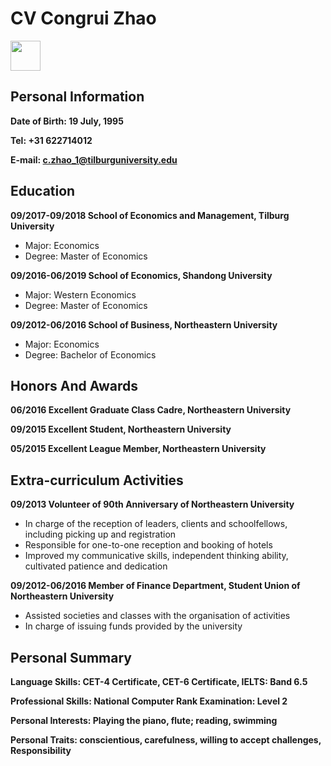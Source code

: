 # CV Congrui Zhao


<img src="https://lh6.googleusercontent.com/5CVOS7PaJ6vzjr3-E9YR7W3e2McmwA9uzQW7Qi5SnTMoK4ul9WVBDdj0i1GHL4zG4MSkeJvHVSEpRZw=w1366-h638-rw" width="48">


## Personal Information                                                                                                               
**Date of Birth: 19 July, 1995**

**Tel: +31 622714012**

**E-mail: c.zhao_1@tilburguniversity.edu**  

## Education
**09/2017-09/2018    School of Economics and Management, Tilburg University**
- Major: Economics                        
- Degree: Master of Economics
                                                                                   
**09/2016-06/2019    School of Economics, Shandong University**
- Major: Western Economics             
- Degree: Master of Economics

**09/2012-06/2016    School of Business, Northeastern University**
- Major: Economics                   
- Degree: Bachelor of Economics

## Honors And Awards
**06/2016  Excellent Graduate Class Cadre, Northeastern University**

**09/2015  Excellent Student, Northeastern University**

**05/2015  Excellent League Member, Northeastern University**

                                                                                                                                                                                                                                                                                                                               
## Extra-curriculum  Activities                                                                 
**09/2013  Volunteer of 90th Anniversary of Northeastern University**
- In charge of the reception of leaders, clients and schoolfellows, including picking up and registration
- Responsible for one-to-one reception and booking of hotels
- Improved my communicative skills, independent thinking ability, cultivated patience and dedication

**09/2012-06/2016  Member of Finance Department, Student Union of Northeastern University**
- Assisted societies and classes with the organisation of activities
- In charge of issuing funds provided by the university 

## Personal  Summary  
**Language Skills: CET-4 Certificate, CET-6 Certificate, IELTS: Band 6.5**

**Professional Skills: National Computer Rank Examination: Level 2**

**Personal Interests: Playing the piano, flute; reading, swimming**

**Personal Traits: conscientious, carefulness, willing to accept challenges, Responsibility**
